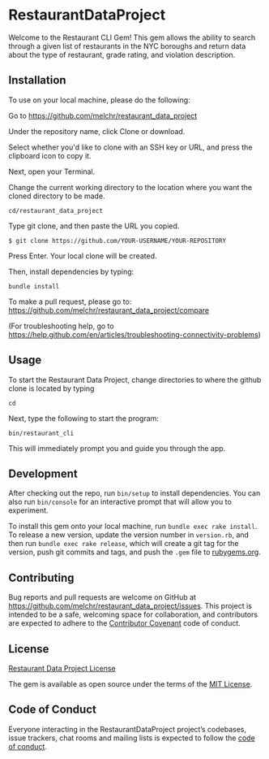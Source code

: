 # RestaurantDataProject

Welcome to the Restaurant CLI Gem! This gem allows the ability to search through a given list of restaurants in the NYC boroughs and return data about the type of restaurant, grade rating, and violation description.

## Installation

To use on your local machine, please do the following:

Go to https://github.com/melchr/restaurant_data_project

Under the repository name, click Clone or download.

Select whether you'd like to clone with an SSH key or URL, and press the clipboard icon to copy it.

Next, open your Terminal.

Change the current working directory to the location where you want the cloned directory to be made.
```
cd/restaurant_data_project
```

Type git clone, and then paste the URL you copied.
```
$ git clone https://github.com/YOUR-USERNAME/YOUR-REPOSITORY
```
Press Enter. Your local clone will be created.

Then, install dependencies by typing:
```
bundle install
```

To make a pull request, please go to: https://github.com/melchr/restaurant_data_project/compare

(For troubleshooting help, go to https://help.github.com/en/articles/troubleshooting-connectivity-problems)

## Usage

To start the Restaurant Data Project, change directories to where the github clone is located by typing
```
cd
```
Next, type the following to start the program:
```
bin/restaurant_cli
```
This will immediately prompt you and guide you through the app.

## Development

After checking out the repo, run `bin/setup` to install dependencies. You can also run `bin/console` for an interactive prompt that will allow you to experiment.

To install this gem onto your local machine, run `bundle exec rake install`. To release a new version, update the version number in `version.rb`, and then run `bundle exec rake release`, which will create a git tag for the version, push git commits and tags, and push the `.gem` file to [rubygems.org](https://rubygems.org).

## Contributing

Bug reports and pull requests are welcome on GitHub at https://github.com/melchr/restaurant_data_project/issues. This project is intended to be a safe, welcoming space for collaboration, and contributors are expected to adhere to the [Contributor Covenant](http://contributor-covenant.org) code of conduct.

## License

[Restaurant Data Project License](https://github.com/melchr/restaurant_data_project/blob/master/LICENSE.txt)

The gem is available as open source under the terms of the [MIT License](https://opensource.org/licenses/MIT).

## Code of Conduct

Everyone interacting in the RestaurantDataProject project’s codebases, issue trackers, chat rooms and mailing lists is expected to follow the [code of conduct](https://github.com/melchr/restaurant_data_project/blob/master/CODE_OF_CONDUCT.md).

